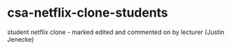# csa-netflix-clone-students
student netflix clone - marked edited and commented on by lecturer (Justin Jenecke)
